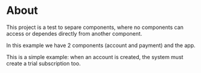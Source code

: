 # About
This project is a test to separe components, where no components can access or dependes directly from another component.

In this example we have 2 components (account and payment) and the app.

This is a simple example: when an account is created, the system must create a trial subscription too.
